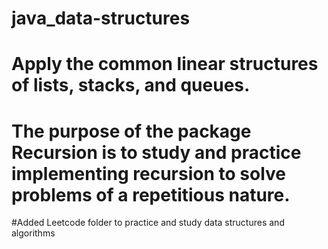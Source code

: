 # java_data-structures
# Apply the common linear structures of lists, stacks, and queues.
# The purpose of the package Recursion is to study and practice implementing recursion to solve problems of a repetitious nature.

#Added Leetcode folder to practice and study data structures and algorithms